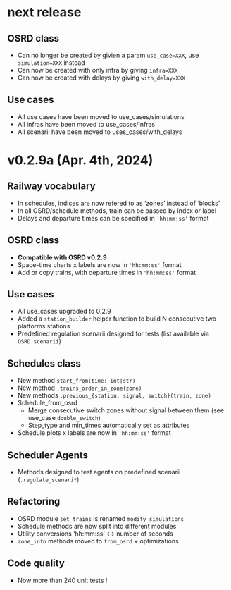 # next release

## OSRD class
- Can no longer be created by givien a param `use_case=XXX`, use `simulation=XXX` instead
- Can now be created with only infra by giving `infra=XXX`
- Can now be created with delays by giving `with_delay=XXX`
## Use cases
- All use cases have been moved to use_cases/simulations
- All infras have been moved to use_cases/infras
- All scenarii have been moved to uses_cases/with_delays

# v0.2.9a (Apr. 4th, 2024)
## Railway vocabulary
- In schedules, indices are now refered to as ‘zones’ instead of ‘blocks’
- In all OSRD/schedule methods, train can be passed by index or label
- Delays and departure times can be specified in ``'hh:mm:ss'`` format
## OSRD class
- **Compatible with OSRD v0.2.9**
- Space-time charts x labels are now in ``'hh:mm:ss'`` format
- Add or copy trains, with departure times in ``'hh:mm:ss'`` format
## Use cases
- All use_cases upgraded to 0.2.9
- Added a `station_builder` helper function to build N consecutive two platforms stations
- Predefined regulation scenarii designed for tests (list available via `OSRD.scenarii`)
## Schedules class
- New method `start_from(time: int|str)`
- New method `.trains_order_in_zone(zone)`
- New methods `.previous_{station, signal, switch}(train, zone)`
- Schedule_from_osrd
  - Merge consecutive switch zones without signal between them (see use_case `double_switch`)
  - Step_type and min_times automatically set as attributes
- Schedule plots x labels are now in ``'hh:mm:ss'`` format
## Scheduler Agents
  - Methods designed to test agents on predefined scenarii (`.regulate_scenari*`)
## Refactoring
- OSRD module `set_trains` is renamed `modify_simulations`
- Schedule methods are now split into different modules
- Utility conversions ‘hh:mm:ss’ <-> number of seconds
- `zone_info` methods moved to `from_osrd` + optimizations
## Code quality
- Now more than 240 unit tests !
